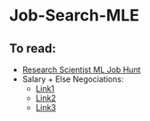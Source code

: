 # Job-Search-MLE

## To read:
* [Research Scientist ML Job Hunt](https://generalizederror.github.io/My-Machine-Learning-Research-Jobhunt/)
* Salary + Else Negociations:
  * [Link1](https://www.kalzumeus.com/2012/01/23/salary-negotiation/)
  * [Link2](https://www.freecodecamp.org/news/ten-rules-for-negotiating-a-job-offer-ee17cccbdab6)
  * [Link3](https://www.freecodecamp.org/news/how-not-to-bomb-your-offer-negotiation-c46bb9bc7dea)

